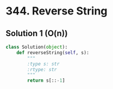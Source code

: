 # 344. Reverse String

## Solution 1 (O(n))

```python
class Solution(object):
    def reverseString(self, s):
        """
        :type s: str
        :rtype: str
        """
        return s[::-1]
```
